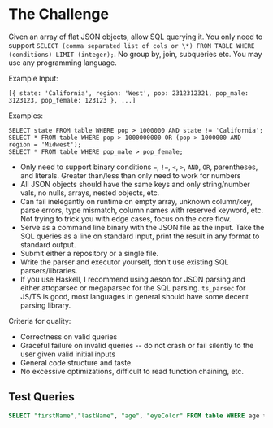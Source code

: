 # The Challenge

Given an array of flat JSON objects, allow SQL querying it. You only need to support `SELECT (comma separated list of cols or \*) FROM TABLE WHERE (conditions) LIMIT (integer);`. No group by, join, subqueries etc. You may use any programming language.

Example Input:

```
[{ state: 'California', region: 'West', pop: 2312312321, pop_male: 3123123, pop_female: 123123 }, ...]
```

Examples:

```
SELECT state FROM table WHERE pop > 1000000 AND state != 'California';
SELECT * FROM table WHERE pop > 1000000000 OR (pop > 1000000 AND region = 'Midwest');
SELECT * FROM table WHERE pop_male > pop_female;
```

- Only need to support binary conditions `=`, `!=`, `<`, `>`, `AND`, `OR`, parentheses, and literals. Greater than/less than only need to work for numbers
- All JSON objects should have the same keys and only string/number vals, no nulls, arrays, nested objects, etc.
- Can fail inelegantly on runtime on empty array, unknown column/key, parse errors, type mismatch, column names with reserved keyword, etc. Not trying to trick you with edge cases, focus on the core flow.
- Serve as a command line binary with the JSON file as the input. Take the SQL queries as a line on standard input, print the result in any format to standard output.
- Submit either a repository or a single file.
- Write the parser and executor yourself, don't use existing SQL parsers/libraries.
- If you use Haskell, I recommend using aeson for JSON parsing and either attoparsec or megaparsec for the SQL parsing. `ts_parsec` for JS/TS is good, most languages in general should have some decent parsing library.

Criteria for quality:

- Correctness on valid queries
- Graceful failure on invalid queries -- do not crash or fail silently to the user given valid initial inputs
- General code structure and taste.
- No excessive optimizations, difficult to read function chaining, etc.

## Test Queries

```sql
SELECT "firstName","lastName", "age", "eyeColor" FROM table WHERE age > 30 OR ("eyeColor" = "blue" AND gender = "male")
```
